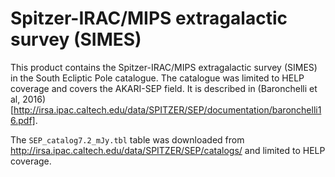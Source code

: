 Spitzer-IRAC/MIPS extragalactic survey (SIMES)
==============================================

This product contains the Spitzer-IRAC/MIPS extragalactic survey (SIMES) in the
South Ecliptic Pole catalogue.  The catalogue was limited to HELP coverage and
covers the AKARI-SEP field.  It is described in (Baronchelli et al,
2016)[http://irsa.ipac.caltech.edu/data/SPITZER/SEP/documentation/baronchelli16.pdf].

The `SEP_catalog7.2_mJy.tbl` table was downloaded from
http://irsa.ipac.caltech.edu/data/SPITZER/SEP/catalogs/ and limited to HELP
coverage.
